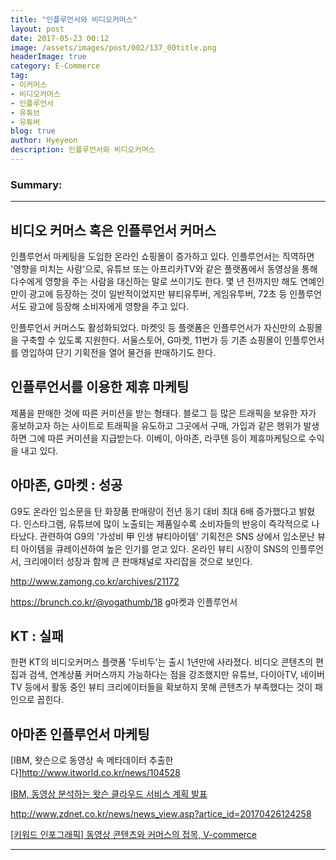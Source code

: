 ```yaml
---
title: "인플루언서와 비디오커머스"
layout: post
date: 2017-05-23 00:12
image: /assets/images/post/002/137_00title.png
headerImage: true
category: E-Commerce
tag:
- 이커머스
- 비디오커머스
- 인플루언서
- 유튜브
- 유튜버
blog: true
author: Hyeyeon
description: 인플루언서와 비디오커머스
---
```


### Summary:



---

## 비디오 커머스 혹은 인플루언서 커머스

인플루언서 마케팅을 도입한 온라인 쇼핑몰이 증가하고 있다. 인플루언서는 직역하면 '영향을 미치는 사람'으로, 유튜브 또는 아프리카TV와 같은 플랫폼에서 동영상을 통해 다수에게 영향을 주는 사람을 대신하는 말로 쓰이기도 한다. 몇 년 전까지만 해도 연예인만이 광고에 등장하는 것이 일반적이었지만 뷰티유투버, 게임유투버, 72초 등 인플루언서도 광고에 등장해 소비자에게 영향을 주고 있다.

인플루언서 커머스도 활성화되었다. 마켓잇 등 플랫폼은 인플루언서가 자신만의 쇼핑몰을 구축할 수 있도록 지원한다. 서울스토어, G마켓, 11번가 등 기존 쇼핑몰이 인플루언서를 영입하여 단기 기획전을 열어 물건을 판매하기도 한다.


## 인플루언서를 이용한 제휴 마케팅

제품을 판매한 것에 따른 커미션을 받는 형태다. 블로그 등 많은 트래픽을 보유한 자가 홍보하고자 하는 사이트로 트래픽을 유도하고 그곳에서 구매, 가입과 같은 행위가 발생하면 그에 따른 커미션을 지급받는다. 이베이, 아마존, 라쿠텐 등이 제휴마케팅으로 수익을 내고 있다.

## 아마존, G마켓 : 성공


G9도 온라인 입소문을 탄 화장품 판매량이 전년 동기 대비 최대 6배 증가했다고 밝혔다. 인스타그램, 유튜브에 많이 노출되는 제품일수록 소비자들의 반응이 즉각적으로 나타났다. 관련하여 G9의 '가성비 甲 인생 뷰티아이템' 기획전은 SNS 상에서 입소문난 뷰티 아이템을 큐레이션하여 높은 인기를 얻고 있다. 온라인 뷰티 시장이 SNS의 인플루언서, 크리에이터 성장과 함께 큰 판매채널로 자리잡을 것으로 보인다.

http://www.zamong.co.kr/archives/21172

https://brunch.co.kr/@yogathumb/18
g마켓과 인플루언서

## KT : 실패

한편 KT의 비디오커머스 플랫폼 '두비두'는 출시 1년만에 사라졌다. 비디오 콘텐츠의 편집과 검색, 연계상품 커머스까지 가능하다는 점을 강조했지만 유튜브, 다이아TV, 네이버TV 등에서 활동 중인 뷰티 크리에이터들을 확보하지 못해 콘텐츠가 부족했다는 것이 패인으로 꼽힌다.


## 아마존 인플루언서 마케팅


[IBM, 왓슨으로 동영상 속 메타데이터 추출한다]http://www.itworld.co.kr/news/104528

[IBM, 동영상 분석하는 왓슨 클라우드 서비스 계획 발표](http://www.ciokorea.com/news/33997)

http://www.zdnet.co.kr/news/news_view.asp?artice_id=20170426124258

[[키워드 인포그래픽] 동영상 콘텐츠와 커머스의 접목, V-commerce](http://www.mobiinside.com/kr/2017/04/26/infographic-video-commerce/)


---
